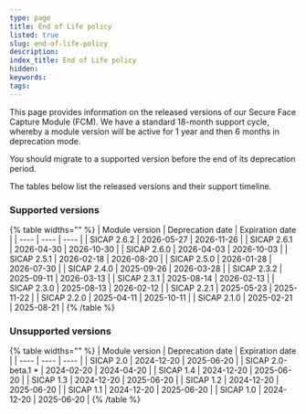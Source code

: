 ```yaml
---
type: page
title: End of Life policy
listed: true
slug: end-of-life-policy
description: 
index_title: End of Life policy
hidden: 
keywords: 
tags: 
---
```


This page provides information on the released versions of our Secure Face Capture Module (FCM). We have a standard 18-month support cycle, whereby a module version will be active for 1 year and then 6 months in deprecation mode.

You should migrate to a supported version before the end of its deprecation period.

The tables below list the released versions and their support timeline.

### Supported versions

{% table widths="" %}
| Module version | Deprecation date | Expiration date | 
| ---- | ---- | ---- | 
| SICAP 2.6.2 | 2026-05-27 | 2026-11-26 | 
| SICAP 2.6.1 | 2026-04-30 | 2026-10-30 | 
| SICAP 2.6.0 | 2026-04-03 | 2026-10-03 | 
| SICAP 2.5.1 | 2026-02-18 | 2026-08-20 | 
| SICAP 2.5.0 | 2026-01-28 | 2026-07-30 | 
| SICAP 2.4.0 | 2025-09-26 | 2026-03-28 | 
| SICAP 2.3.2 | 2025-09-11 | 2026-03-13 | 
| SICAP 2.3.1 | 2025-08-14 | 2026-02-13 | 
| SICAP 2.3.0 | 2025-08-13 | 2026-02-12 | 
| SICAP 2.2.1 | 2025-05-23 | 2025-11-22 | 
| SICAP 2.2.0 | 2025-04-11 | 2025-10-11 | 
| SICAP 2.1.0 | 2025-02-21 | 2025-08-21 | 
{% /table %}

### Unsupported versions

{% table widths="" %}
| Module version | Deprecation date | Expiration date | 
| ---- | ---- | ---- | 
| SICAP 2.0 | 2024-12-20 | 2025-06-20 | 
| SICAP 2.0-beta.1 * | 2024-02-20 | 2024-04-20 | 
| SICAP 1.4 | 2024-12-20 | 2025-06-20 | 
| SICAP 1.3 | 2024-12-20 | 2025-06-20 | 
| SICAP 1.2 | 2024-12-20 | 2025-06-20 | 
| SICAP 1.1 | 2024-12-20 | 2025-06-20 | 
| SICAP 1.0 | 2024-12-20 | 2025-06-20 | 
{% /table %}
